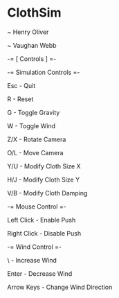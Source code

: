 # ClothSim
~ Henry Oliver

~ Vaughan Webb

-= [ Controls ] =-

-= Simulation Controls =-

Esc - Quit

R - Reset

G - Toggle Gravity

W - Toggle Wind

Z/X - Rotate Camera

O/L - Move Camera

Y/U - Modify Cloth Size X

H/J - Modify Cloth Size Y

V/B - Modify Cloth Damping


-= Mouse Control =-

Left Click - Enable Push

Right Click - Disable Push

-= Wind Control =- 

\ - Increase Wind 

Enter - Decrease Wind

Arrow Keys - Change Wind Direction


